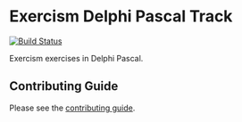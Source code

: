 # Exercism Delphi Pascal Track

[![Build Status](https://travis-ci.org/exercism/delphi.svg?branch=master)](https://travis-ci.org/exercism/delphi)

Exercism exercises in Delphi Pascal.

## Contributing Guide

Please see the [contributing guide](https://github.com/exercism/x-common/blob/master/CONTRIBUTING.md).

